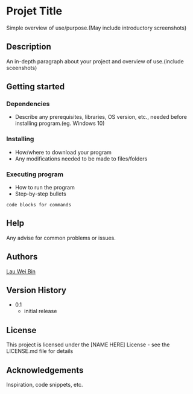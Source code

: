 # Projet Title

Simple overview of use/purpose.(May include introductory screenshots)

## Description

An in-depth paragraph about your project and overview of use.(include sceenshots)

## Getting started

### Dependencies

- Describe any prerequisites, libraries, OS version, etc., needed before installing program.(eg. Windows 10)

### Installing

- How/where to download your program
- Any modifications needed to be made to files/folders

### Executing program

- How to run the program
- Step-by-step bullets

`code blocks for commands`

## Help

Any advise for common problems or issues.

## Authors

[Lau Wei Bin](https://github.com/Sprou-t?tab=repositories)

## Version History

- 0.1
  - initial release

## License

This project is licensed under the [NAME HERE] License - see the LICENSE.md file for details

## Acknowledgements

Inspiration, code snippets, etc.
